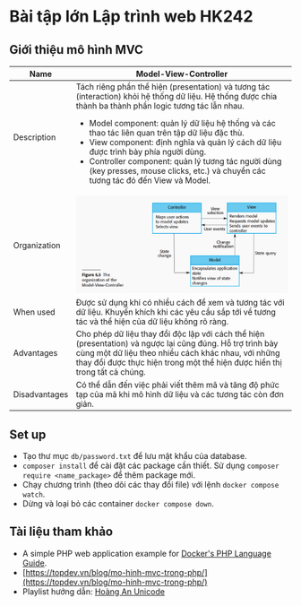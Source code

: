 # Bài tập lớn Lập trình web HK242

## Giới thiệu mô hình MVC

| Name          | Model-View-Controller                                                                                                                                                                                                                                                                                                                                                                                                                                                                                                        |
| ------------- | ---------------------------------------------------------------------------------------------------------------------------------------------------------------------------------------------------------------------------------------------------------------------------------------------------------------------------------------------------------------------------------------------------------------------------------------------------------------------------------------------------------------------------- |
| Description   | Tách riêng phần thể hiện (presentation) và tương tác (interaction) khỏi hệ thống dữ liệu. Hệ thống được chia thành ba thành phần logic tương tác lẫn nhau.<br/> <ul> <li> Model component: quản lý dữ liệu hệ thống và các thao tác liên quan trên tập dữ liệu đặc thù. </li> <li>View component: định nghĩa và quản lý cách dữ liệu được trình bày phía người dùng. </li> <li>Controller component: quản lý tương tác người dùng (key presses, mouse clicks, etc.) và chuyển các tương tác đó đến View và Model.</li> </ul> |
| Organization  | ![mvc](docs/img/img.png)                                                                                                                                                                                                                                                                                                                                                                                                                                                                                                     |
| When used     | Được sử dụng khi có nhiều cách để xem và tương tác với dữ liệu. Khuyến khích khi các yêu cầu sắp tới về tương tác và thể hiện của dữ liệu không rõ ràng.                                                                                                                                                                                                                                                                                                                                                                     |
| Advantages    | Cho phép dữ liệu thay đổi độc lập với cách thể hiện (presentation) và ngược lại cũng đúng. Hỗ trợ trình bày cùng một dữ liệu theo nhiều cách khác nhau, với những thay đổi được thực hiện trong một thể hiện được hiển thị trong tất cả chúng.                                                                                                                                                                                                                                                                               |
| Disadvantages | Có thể dẫn đến việc phải viết thêm mã và tăng độ phức tạp của mã khi mô hình dữ liệu và các tương tác còn đơn giản.                                                                                                                                                                                                                                                                                                                                                                                                          |

## Set up

- Tạo thư mục `db/password.txt` để lưu mật khẩu của database.
- `composer install` để cài đặt các package cần thiết. Sử dụng `composer require <name_package>` để thêm package mới.
- Chạy chương trình (theo dõi các thay đổi file) với lệnh `docker compose watch`.
- Dừng và loại bỏ các container `docker compose down`.

## Tài liệu tham khảo

- A simple PHP web application example for [Docker's PHP Language Guide](https://docs.docker.com/language/php/).
- [https://topdev.vn/blog/mo-hinh-mvc-trong-php/](https://topdev.vn/blog/mo-hinh-mvc-trong-php/)
- Playlist hướng dẫn: [Hoàng An Unicode](https://www.youtube.com/watch?v=5lyugYFJXzk&list=PL8y3hWbcppt0nl_IU1-PbRxKm69dn_Nix)
